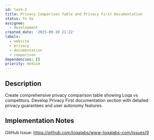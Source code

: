 ```yaml
---
id: task-2
title: Privacy Comparison Table and Privacy First Documentation
status: To Do
assignee:
  - development
created_date: '2025-09-10 21:22'
labels:
  - website
  - privacy
  - documentation
  - comparison
dependencies: []
priority: medium
---
```


## Description

Create comprehensive privacy comparison table showing Loqa vs competitors. Develop Privacy First documentation section with detailed privacy guarantees and user autonomy features.

## Implementation Notes

GitHub Issue: https://github.com/loqalabs/www-loqalabs-com/issues/9
